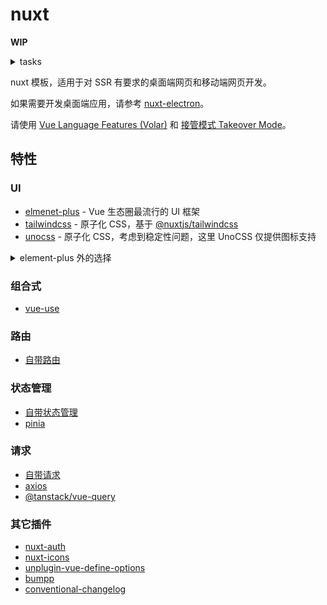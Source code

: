 # nuxt

**WIP**

<details>
  <summary>tasks</summary>

- [ ] is postcss working?
- [ ] legacy bundle <https://github.com/nuxt/framework/issues/6716>

</details>

nuxt 模板，适用于对 SSR 有要求的桌面端网页和移动端网页开发。

如果需要开发桌面端应用，请参考 [nuxt-electron](https://github.com/caoxiemeihao/nuxt-electron)。

请使用 [Vue Language Features (Volar)](https://github.com/vuejs/language-tools) 和 [接管模式 Takeover Mode](https://cn.vuejs.org/guide/typescript/overview.html#volar-takeover-mode)。

## 特性

### UI

- [elmenet-plus](https://element-plus.org) - Vue 生态圈最流行的 UI 框架
- [tailwindcss](https://tailwindcss.com) - 原子化 CSS，基于 [@nuxtjs/tailwindcss](https://github.com/nuxt-modules/tailwindcss)
- [unocss](https://github.com/unocss/unocss) - 原子化 CSS，考虑到稳定性问题，这里 UnoCSS 仅提供图标支持

<details>
  <summary> element-plus 外的选择 </summary>

- [naive-ui](https://www.naiveui.com/)
- [vant](https://vant-ui.github.io/vant/)
- [nut-ui](https://nutui.jd.com/)

</details>

### 组合式

- [vue-use](https://vueuse.org/)

### 路由

- [自带路由](https://nuxt.com/docs/getting-started/routing)

### 状态管理

- [自带状态管理](https://nuxt.com/docs/getting-started/state-management)
- [pinia](https://pinia.vuejs.org/)

### 请求

- [自带请求](https://nuxt.com/docs/getting-started/data-fetching)
- [axios](https://github.com/axios/axios)
- [@tanstack/vue-query](https://tanstack.com/query)

### 其它插件

- [nuxt-auth](https://sidebase.io/nuxt-auth)
- [nuxt-icons](@nuxtjs/tailwindcss)
- [unplugin-vue-define-options](https://vue-macros.sxzz.moe/macros/define-options.html)
- [bumpp](https://github.com/antfu/bumpp)
- [conventional-changelog](https://github.com/conventional-changelog/conventional-changelog)
